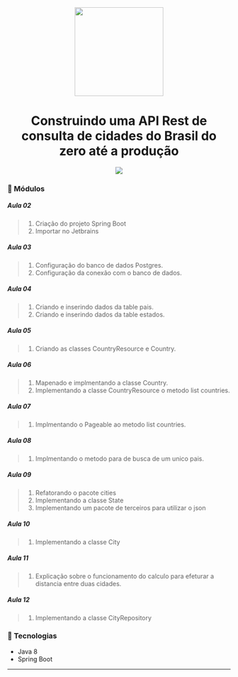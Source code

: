 <div align="center">
    <img src="https://hermes.digitalinnovation.one/lab_projects/badges/5db2f362-acf2-49aa-befa-21b038ce1384.png" width="200">
    <h1>Construindo uma API Rest de consulta de cidades do Brasil do zero até a produção</h1>
</div>

<div align="center">
    <img src="./.gif">
</div>


### :memo: Módulos

##### Aula 02
> 1. Criação do projeto Spring Boot
> 2. Importar no Jetbrains

##### Aula 03
> 1. Configuração do banco de dados Postgres.
> 2. Configuração da conexão com o banco de dados.

##### Aula 04
> 1. Criando e inserindo dados da table pais.
> 2. Criando e inserindo dados da table estados.

##### Aula 05
> 1. Criando as classes CountryResource e Country.

##### Aula 06
> 1. Mapenado e implmentando a classe Country.
> 2. Implementando a classe CountryResource o metodo list countries.

##### Aula 07
> 1. Implmentando o Pageable ao metodo list countries.

##### Aula 08
> 1. Implmentando o metodo para de busca de um unico pais.

##### Aula 09
> 1. Refatorando o pacote cities
> 2. Implementando a classe State
> 3. Implementando um pacote de terceiros para utilizar o json

##### Aula 10
> 1. Implementando a classe City

##### Aula 11
> 1. Explicação sobre o funcionamento do calculo para efeturar a distancia entre duas cidades.

##### Aula 12
> 1. Implementando a classe CityRepository

### :hammer: Tecnologias
<ul>
    <li>Java 8</li>
    <li>Spring Boot</li>
</ul>


<hr>
